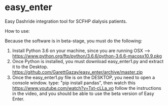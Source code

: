# easy_enter
Easy Dashride integration tool for SCFHP dialysis patients.

How to use:

   Because the software is in beta-stage, you must do the following:

1. Install Python 3.6 on your machine, since you are running OSX --> https://www.python.org/ftp/python/3.6.6/python-3.6.6-macosx10.9.pkg
2. Once Python is installed, you must download easy_enter1.py and extract it to the Desktop.  
https://github.com/GarettGazay/easy_enter/archive/master.zip
3. Once the easy_enter1.py file is on the DESKTOP, you need to open a console window.
   type: "pip install pandas", then watch this https://www.youtube.com/watch?v=Txt-cLLa_vo
   follow the instructions in the video, and you should be able to use the beta version of Easy Enter.
